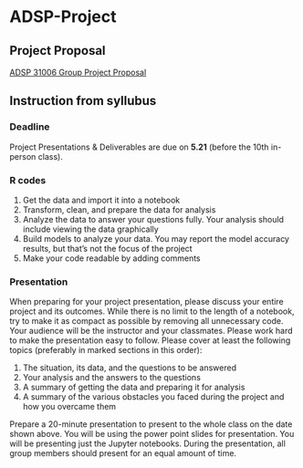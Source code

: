 # ADSP-Project
## Project Proposal
[ADSP 31006 Group Project Proposal](https://docs.google.com/document/d/1OPiUbzzrFBfYlpbdyvS2IfwnubZSoHK_8ym2UBYN8LU/edit)
## Instruction from syllubus
### Deadline
Project Presentations & Deliverables are due on **5.21** (before the 10th in-person class).
### R codes
1. Get the data and import it into a notebook
2. Transform, clean, and prepare the data for analysis
3. Analyze the data to answer your questions fully. Your analysis should include viewing the data graphically
4. Build models to analyze your data. You may report the model accuracy results, but that’s not the focus of the project
5. Make your code readable by adding comments
### Presentation
When preparing for your project presentation, please discuss your entire project and its outcomes. While there is no limit to the length of a notebook, try to make it as compact as possible by removing all unnecessary code. Your audience will be the instructor and your classmates. Please work hard to make the presentation easy to follow. Please cover at least the following topics (preferably in marked sections in this order):
1. The situation, its data, and the questions to be answered
2. Your analysis and the answers to the questions
3. A summary of getting the data and preparing it for analysis
4. A summary of the various obstacles you faced during the project and how you overcame them
  
Prepare a 20-minute presentation to present to the whole class on the date shown above. You will be using the power point slides for presentation. You will be presenting just the Jupyter notebooks. During the presentation, all group members should present for an equal amount of time.
